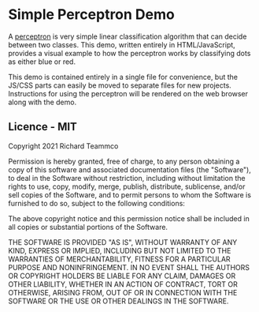 # Simple Perceptron Demo

A [perceptron](https://en.wikipedia.org/wiki/Perceptron) is very simple linear classification algorithm that can decide between two classes.
This demo, written entirely in HTML/JavaScript, provides a visual example to how the perceptron works
by classifying dots as either blue or red.

This demo is contained entirely in a single file for convenience, but the JS/CSS parts can easily be moved to separate files for new projects.
Instructions for using the perceptron will be rendered on the web browser along with the demo.

## Licence - MIT

Copyright 2021 Richard Teammco

Permission is hereby granted, free of charge, to any person obtaining a copy of this software and associated documentation files (the "Software"), to deal in the Software without restriction, including without limitation the rights to use, copy, modify, merge, publish, distribute, sublicense, and/or sell copies of the Software, and to permit persons to whom the Software is furnished to do so, subject to the following conditions:

The above copyright notice and this permission notice shall be included in all copies or substantial portions of the Software.

THE SOFTWARE IS PROVIDED "AS IS", WITHOUT WARRANTY OF ANY KIND, EXPRESS OR IMPLIED, INCLUDING BUT NOT LIMITED TO THE WARRANTIES OF MERCHANTABILITY, FITNESS FOR A PARTICULAR PURPOSE AND NONINFRINGEMENT. IN NO EVENT SHALL THE AUTHORS OR COPYRIGHT HOLDERS BE LIABLE FOR ANY CLAIM, DAMAGES OR OTHER LIABILITY, WHETHER IN AN ACTION OF CONTRACT, TORT OR OTHERWISE, ARISING FROM, OUT OF OR IN CONNECTION WITH THE SOFTWARE OR THE USE OR OTHER DEALINGS IN THE SOFTWARE.
